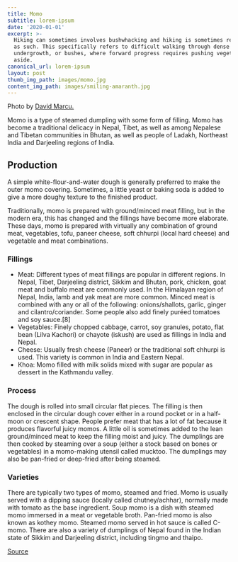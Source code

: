 ```yaml
---
title: Momo
subtitle: lorem-ipsum
date: '2020-01-01'
excerpt: >-
  Hiking can sometimes involves bushwhacking and hiking is sometimes referred to
  as such. This specifically refers to difficult walking through dense forest,
  undergrowth, or bushes, where forward progress requires pushing vegetation
  aside.
canonical_url: lorem-ipsum
layout: post
thumb_img_path: images/momo.jpg
content_img_path: images/smiling-amaranth.jpg
---
```


Photo by [David Marcu.](https://unsplash.com/photos/wcHCzgo0_mQ)

Momo is a type of steamed dumpling with some form of filling. Momo has become a traditional delicacy in Nepal, Tibet, as well as among Nepalese and Tibetan communities in Bhutan, as well as people of Ladakh, Northeast India and Darjeeling regions of India.

## Production

A simple white-flour-and-water dough is generally preferred to make the outer momo covering. Sometimes, a little yeast or baking soda is added to give a more doughy texture to the finished product.

Traditionally, momo is prepared with ground/minced meat filling, but in the modern era, this has changed and the fillings have become more elaborate. These days, momo is prepared with virtually any combination of ground meat, vegetables, tofu, paneer cheese, soft chhurpi (local hard cheese) and vegetable and meat combinations.

### Fillings
* Meat: Different types of meat fillings are popular in different regions. In Nepal, Tibet, Darjeeling district, Sikkim and Bhutan, pork, chicken, goat meat and buffalo meat are commonly used. In the Himalayan region of Nepal, India, lamb and yak meat are more common. Minced meat is combined with any or all of the following: onions/shallots, garlic, ginger and cilantro/coriander. Some people also add finely puréed tomatoes and soy sauce.[8]
* Vegetables: Finely chopped cabbage, carrot, soy granules, potato, flat bean (Lilva Kachori) or chayote (iskush) are used as fillings in India and Nepal.
* Cheese: Usually fresh cheese (Paneer) or the traditional soft chhurpi is used. This variety is common in India and Eastern Nepal.
* Khoa: Momo filled with milk solids mixed with sugar are popular as dessert in the Kathmandu valley.

### Process
The dough is rolled into small circular flat pieces. The filling is then enclosed in the circular dough cover either in a round pocket or in a half-moon or crescent shape. People prefer meat that has a lot of fat because it produces flavorful juicy momos. 
A little oil is sometimes added to the lean ground/minced meat to keep the filling moist and juicy. The dumplings are then cooked by steaming over a soup (either a stock based on bones or vegetables) in a momo-making utensil called mucktoo. The dumplings may also be pan-fried or deep-fried after being steamed.

### Varieties
There are typically two types of momo, steamed and fried. Momo is usually served with a dipping sauce (locally called chutney/achhar), normally made with tomato as the base ingredient. Soup momo is a dish with steamed momo immersed in a meat or vegetable broth. Pan-fried momo is also known as kothey momo. Steamed momo served in hot sauce is called C-momo. There are also a variety of dumplings of Nepal found in the Indian state of Sikkim and Darjeeling district, including tingmo and thaipo.



[Source](https://en.wikipedia.org/wiki/Momo_(food))
